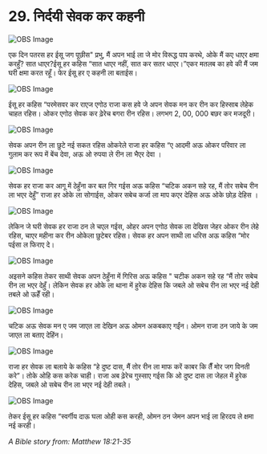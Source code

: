 # 29. निर्दयी सेवक कर कहनी

![OBS Image](https://cdn.door43.org/obs/jpg/360px/obs-en-29-01.jpg)

एक दिन पतरस हर ईसू जग पूछीस" प्रभु, मैं अपन भाई ला जे मोर विरूद्ध पाप करथे, ओके मैं कए धाएर क्षमा करहुँ? सात धाएर?ईसू हर कहिस “सात धाएर नहीं, सात कर सतर धाएर।”एकर मतलब का हवे की मैं जम घरी क्षमा करत रहूँ। फेर ईसू हर ए कहनी ला बताईस।

![OBS Image](https://cdn.door43.org/obs/jpg/360px/obs-en-29-02.jpg)

ईसू हर कहिस “परमेसवर कर राएज एगोठ राजा कस हवे जे अपन सेवक मन कर रीन कर हिस्साब लेहेक चाहत रहिस। ओकर एगोठ सेवक कर ढ़ेरेच बगरा रीन रहिस। लगभग 2, 00, 000 बछर कर मजदूरी।

![OBS Image](https://cdn.door43.org/obs/jpg/360px/obs-en-29-03.jpg)

सेवक अपन रीन ला छुटे नई सकत रहिस ओकरेले राजा हर कहिस “ए आदमी अऊ ओकर परिवार ला गुलाम कर रूप में बेंच देवा, अऊ ओ रुपया ले रीन ला भैएर देवा ।

![OBS Image](https://cdn.door43.org/obs/jpg/360px/obs-en-29-04.jpg)

सेवक हर राजा कर आगू में ठेहुँना कर बल गिर गईस अऊ कहिस “चटिक अकन सहे रह, मैं तोर सबेच रीन ला भएर देहुँ” राजा हर ओके ला सोगाईस, ओकर सबेच कर्जा ला माप कएर देहिस अऊ ओके छोड़ देहिस ।

![OBS Image](https://cdn.door43.org/obs/jpg/360px/obs-en-29-05.jpg)

लेकिन जे घरी सेवक हर राजा ठन ले चएल गईस, ओहर अपन एगोठ सेवक ला देखिस जेहर ओकर रीन लेहे रहिस, चाएर महीना कर रीन ओकेला छुटेबर रहिस। सेवक हर अपन साथी ला धरिस अऊ कहिस “मोर पईसा ल फिराए दे।

![OBS Image](https://cdn.door43.org/obs/jpg/360px/obs-en-29-06.jpg)

अइसने कहिस तेकर साथी सेवक अपन ठेहुँना में गिरिस अऊ कहिस " चटीक अकन सहे रह “मैं तोर सबेच रीन ला भएर देहुँ। लेकिन सेवक हर ओके ला थाना में हुरेक देहिस कि जबले ओ सबेच रीन ला भएर नई देही तबले ओ ऊहेँ रही।

![OBS Image](https://cdn.door43.org/obs/jpg/360px/obs-en-29-07.jpg)

चटिक अऊ सेवक मन ए जम जाएत ला देखिन अऊ ओमन अकबकाए गईंन। ओमन राजा ठन जाये के जम जाएत ला बताए देहिंन।

![OBS Image](https://cdn.door43.org/obs/jpg/360px/obs-en-29-08.jpg)

राजा हर सेवक ला बलाये के कहिस “हे दुष्ट दास, मैं तोर रीन ला माफ करें काबर कि तैँ मोर जग विनती करे”। तोके ओहि कस करेक चाही। राजा अब ढ़ेरेच गुस्साए गईस कि ओ दुष्ट दास ला जेहल में हुरेक देहिस, जबले ओ सबेच रीन ला भएर नई देही तबले।

![OBS Image](https://cdn.door43.org/obs/jpg/360px/obs-en-29-09.jpg)

तेकर ईसू हर कहिस “स्वर्गीय दाऊ घला ओही कस करही, ओमन ठन जेमन अपन भाई ला हिरदय ले क्षमा नई करही।

_A Bible story from: Matthew 18:21-35_